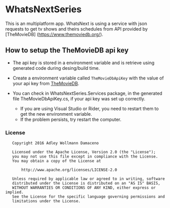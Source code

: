 # WhatsNextSeries
This is an multiplatform app.
WhatsNext is using a service with json requests to get tv shows and theirs 
schedules from API provided by [TheMovieDB] (https://www.themoviedb.org/).

## How to setup the TheMovieDB api key

* The api key is stored in a environment variable and is retrieve using generated code during desing/build time. 

* Create a environment variable called `TheMovieDbApiKey` with the value of your api key from [TheMovieDB](https://www.themoviedb.org/).

* You can check in WhatsNextSeries.Services package, in the generated file TheMovieDbApiKey.cs, if your api key was set up correctly.

    * If you are using Visual Studio or Rider, you need to restart them to get the new environment variable. 
    * If the problem persists, try restart the computer.

### License

```
   Copyright 2016 Adley Wollmann Damaceno

   Licensed under the Apache License, Version 2.0 (the "License");
   you may not use this file except in compliance with the License.
   You may obtain a copy of the License at

       http://www.apache.org/licenses/LICENSE-2.0

   Unless required by applicable law or agreed to in writing, software
   distributed under the License is distributed on an "AS IS" BASIS,
   WITHOUT WARRANTIES OR CONDITIONS OF ANY KIND, either express or implied.
   See the License for the specific language governing permissions and
   limitations under the License.
```
